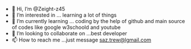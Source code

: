 - 👋 Hi, I’m @Zeight-z45
- 👀 I’m interested in ... learning a lot of things
- 🌱 I’m currently learning ... coding by the help of github and main source of codes like google w3schoold and youtube
- 💞️ I’m looking to collaborate on ...best developer
- 📫 How to reach me ...just message saz.trew@lgmail.com 

<!---
Zeight-z45/Zeight-z45 is a ✨ special ✨ repository because its `README.md` (this file) appears on your GitHub profile.
You can click the Preview link to take a look at your changes.
--->
